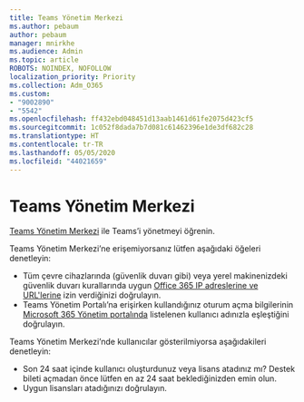 ```yaml
---
title: Teams Yönetim Merkezi
ms.author: pebaum
author: pebaum
manager: mnirkhe
ms.audience: Admin
ms.topic: article
ROBOTS: NOINDEX, NOFOLLOW
localization_priority: Priority
ms.collection: Adm_O365
ms.custom:
- "9002890"
- "5542"
ms.openlocfilehash: ff432ebd048451d13aab1461d61fe2075d423cf5
ms.sourcegitcommit: 1c052f8dada7b7d081c61462396e1de3df682c28
ms.translationtype: HT
ms.contentlocale: tr-TR
ms.lasthandoff: 05/05/2020
ms.locfileid: "44021659"
---
```

# <a name="teams-admin-center"></a>Teams Yönetim Merkezi

[Teams Yönetim Merkezi](https://docs.microsoft.com/microsoftteams/manage-teams-skypeforbusiness-admin-center) ile Teams’i yönetmeyi öğrenin.

Teams Yönetim Merkezi’ne erişemiyorsanız lütfen aşağıdaki öğeleri denetleyin:

- Tüm çevre cihazlarında (güvenlik duvarı gibi) veya yerel makinenizdeki güvenlik duvarı kurallarında uygun [Office 365 IP adreslerine ve URL'lerine](https://docs.microsoft.com/Office365/Enterprise/office-365-ip-web-service) izin verdiğinizi doğrulayın.
- Teams Yönetim Portalı’na erişirken kullandığınız oturum açma bilgilerinin [Microsoft 365 Yönetim portalında](https://admin.microsoft.com/Adminportal/Home?source=applauncher#/users) listelenen kullanıcı adınızla eşleştiğini doğrulayın.

Teams Yönetim Merkezi’nde kullanıcılar gösterilmiyorsa aşağıdakileri denetleyin:

- Son 24 saat içinde kullanıcı oluşturdunuz veya lisans atadınız mı? Destek bileti açmadan önce lütfen en az 24 saat beklediğinizden emin olun.
- Uygun lisansları atadığınızı doğrulayın. 
